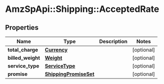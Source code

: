 # AmzSpApi::Shipping::AcceptedRate

## Properties
Name | Type | Description | Notes
------------ | ------------- | ------------- | -------------
**total_charge** | [**Currency**](Currency.md) |  | [optional] 
**billed_weight** | [**Weight**](Weight.md) |  | [optional] 
**service_type** | [**ServiceType**](ServiceType.md) |  | [optional] 
**promise** | [**ShippingPromiseSet**](ShippingPromiseSet.md) |  | [optional] 

